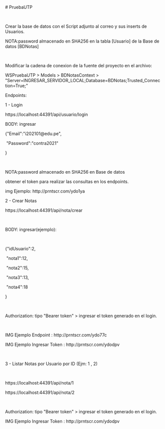 <p># PruebaUTP</p>
<p><br></p>
<p>Crear la base de datos con el Script adjunto al correo y sus inserts de Usuarios.</p>
<p>NOTA:password almacenado en SHA256 en la tabla [Usuario] de la Base de datos [BDNotas]</p>
<p><br></p>
<p>Modificar la cadena de conexion de la fuente del proyecto en el archivo:</p>
<p>WSPruebaUTP &gt; Models &gt; BDNotasContext &gt; &quot;Server=INGRESAR_SERVIDOR_LOCAL;Database=BDNotas;Trusted_Connection=True;&quot;</p>
<p>Endpoints: &nbsp;</p>
<p>1 - Login &nbsp;</p>
<p>https://localhost:44391/api/usuario/login&nbsp;</p>
<p>BODY: ingresar</p>
<p>{&quot;Email&quot;:&quot;i202101@edu.pe&quot;,</p>
<p>&nbsp;&quot;Password&quot;:&quot;contra2021&quot;</p>
<p>}</p>
<p>&nbsp;</p>
<p>NOTA:password almacenado en SHA256 en Base de datos&nbsp;</p>
<p>obtener el token para realizar las consultas en los endpoints.</p>
<p>img Ejemplo: http://prntscr.com/ydo1ya&nbsp;</p>
<p>2 - Crear Notas</p>
<p>https://localhost:44391/api/nota/crear&nbsp;</p>
<p><br></p>
<p>BODY: ingresar(ejemplo):</p>
<p><br></p>
<p>{&quot;idUsuario&quot;:2,</p>
<p>&nbsp;&quot;nota1&quot;:12,</p>
<p>&nbsp;&quot;nota2&quot;:15,</p>
<p>&nbsp;&quot;nota3&quot;:13,</p>
<p>&nbsp;&quot;nota4&quot;:18</p>
<p>}</p>
<p><br></p>
<p>Authorization: tipo &quot;Bearer token&quot; &gt; ingresar el token generado en el login.&nbsp;</p>
<p><br></p>
<p>IMG Ejemplo Endpoint : http://prntscr.com/ydo77c</p>
<p>IMG Ejemplo Ingresar Token : http://prntscr.com/ydodpv</p>
<p><br></p>
<p>3 - Listar Notas por Usuario por ID (Ejm: 1 , 2)</p>
<p><br></p>
<p>https://localhost:44391/api/nota/1</p>
<p>https://localhost:44391/api/nota/2</p>
<p><br></p>
<p>Authorization: tipo &quot;Bearer token&quot; &gt; ingresar el token generado en el login.&nbsp;</p>
<p>IMG Ejemplo Ingresar Token : http://prntscr.com/ydodpv</p>
